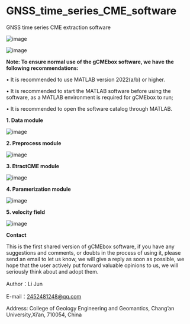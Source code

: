 # GNSS_time_series_CME_software

GNSS time series CME extraction software

![image](https://github.com/user-attachments/assets/12912590-934f-48b5-8e62-7cf6381b6c91)

![image](https://github.com/user-attachments/assets/670d4614-9c14-40c8-967a-382f1d7bcc82)


**Note: To ensure normal use of the gCMEbox software, we have the following recommendations:**

•	It is recommended to use MATLAB version 2022(a/b) or higher.

•	It is recommended to start the MATLAB software before using the software, as a MATLAB environment is required for gCMEbox to run;

•	It is recommended to open the software catalog through MATLAB.


**1. Data module**


![image](https://github.com/user-attachments/assets/8251b49c-08f3-454e-a990-a2bb62a35f8f)


**2. Preprocess module**


![image](https://github.com/user-attachments/assets/ef4ca9d7-a5d3-40a1-8810-06eedc9af7ff)


**3. EtractCME module**


![image](https://github.com/user-attachments/assets/ff6231c4-398d-4ed7-81cb-8a0adbf5298a)


**4. Paramerization module**


![image](https://github.com/user-attachments/assets/24269ab3-d67f-41fb-a5e0-f3fe76dda949)


**5. velocity field**

![image](https://github.com/user-attachments/assets/8a83e7b3-5f82-4f98-a5eb-e54e8456740a)


**Contact**

This is the first shared version of gCMEbox software, if you have any suggestions and comments, or doubts in the process of using it, please send an email to let us know, we will give a reply as soon as possible, we hope that the user actively put forward valuable opinions to us, we will seriously think about and adopt them.

Author：Li Jun

E-mail：2452481248@qq.com 

Address:  College of Geology Engineering and Geomantics, Chang’an University,Xi’an, 710054, China
